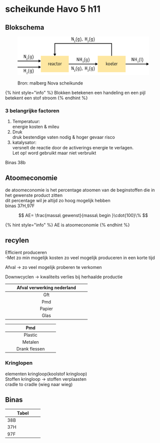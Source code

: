 # scheikunde Havo 5 h11

## Blokschema

<figure><img src="../../../.gitbook/assets/E20hQVmFKI08cmgh6XQC-e.jpg" alt=""><figcaption><p>Bron: malberg Nova scheikunde</p></figcaption></figure>

{% hint style="info" %}
Blokken betekenen een handeling en een pijl betekent een stof stroom
{% endhint %}

### 3 belangrijke factoren

1. Temperatuur:\
   &#x20;     energie kosten & mileu
2. Druk\
   &#x20;       druk bestendige vaten nodig & hoger gevaar risco
3. katalysator:\
   &#x20;       versnelt de reactie door de activerings energie te verlagen.\
   &#x20;       Let op! word gebruikt maar niet verbruikt

Binas 38b

## Atoomeconomie

de atoomeconomie is het percentage atoomen van de beginstoffen die in het gewenste product zitten\
dit percentage wil je altijd zo hoog mogelijk hebben\
binas 37H,97F

$$
AE= \frac{massa\ gewenst}{massa\ begin }\cdot{100}\%
$$

{% hint style="info" %}
AE is atoomeconomie
{% endhint %}

## recylen

Efficient produceren \
&#x20;               \-Met zo min mogelijk kosten zo veel mogelijk produceren in een korte tijd

Afval -> zo veel mogelijk proberen te verkomen&#x20;

Downwcyclen -> kwaliteits verlies bij herhaalde productie



<table><thead><tr><th width="252" align="center">Afval verwerking nederland</th></tr></thead><tbody><tr><td align="center">Gft</td></tr><tr><td align="center">Pmd</td></tr><tr><td align="center">Papier</td></tr><tr><td align="center">Glas</td></tr></tbody></table>

<table><thead><tr><th width="150" align="center">Pmd</th></tr></thead><tbody><tr><td align="center">Plastic</td></tr><tr><td align="center">Metalen</td></tr><tr><td align="center">Drank flessen</td></tr></tbody></table>

### Kringlopen

elementen kringloop(koolstof kringloop)\
Stoffen kringloop -> stoffen verplaasten\
cradle to cradle (wieg naar wieg)&#x20;

## Binas

<table><thead><tr><th width="100">Tabel</th></tr></thead><tbody><tr><td>38B</td></tr><tr><td>37H</td></tr><tr><td>97F</td></tr></tbody></table>
